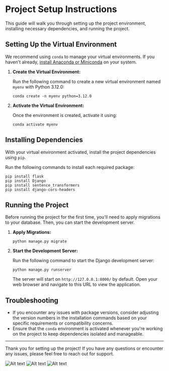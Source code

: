 # Project Setup Instructions

This guide will walk you through setting up the project environment, installing necessary dependencies, and running the project.

## Setting Up the Virtual Environment

We recommend using `conda` to manage your virtual environments. If you haven't already, [install Anaconda or Miniconda](https://docs.conda.io/projects/conda/en/latest/user-guide/install/) on your system.

1. **Create the Virtual Environment:**

    Run the following command to create a new virtual environment named `myenv` with Python 3.12.0:

    ```
    conda create -n myenv python=3.12.0
    ```

2. **Activate the Virtual Environment:**

    Once the environment is created, activate it using:

    ```
    conda activate myenv
    ```

## Installing Dependencies

With your virtual environment activated, install the project dependencies using `pip`. 

Run the following commands to install each required package:

```
pip install flask
pip install Django
pip install sentence_transformers
pip install django-cors-headers
```


## Running the Project

Before running the project for the first time, you'll need to apply migrations to your database. Then, you can start the development server.

1. **Apply Migrations:**

    ```
    python manage.py migrate
    ```

2. **Start the Development Server:**

    Run the following command to start the Django development server:

    ```
    python manage.py runserver
    ```

    The server will start on `http://127.0.0.1:8000/` by default. Open your web browser and navigate to this URL to view the application.

## Troubleshooting

- If you encounter any issues with package versions, consider adjusting the version numbers in the installation commands based on your specific requirements or compatibility concerns.
- Ensure that the `conda` environment is activated whenever you're working on the project to keep dependencies isolated and manageable.

---

Thank you for setting up the project! If you have any questions or encounter any issues, please feel free to reach out for support.

![Alt text](Images/p1.png "What is Chat Bot name?")
![Alt text](Images/p2.png "Asking Location")
![Alt text](Images/p3.png "General Information")

